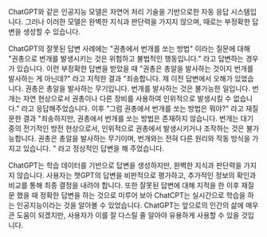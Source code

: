  ChatGPT와 같은 인공지능 모델은 자연어 처리 기술을 기반으로한 자동 응답 시스템입니다.
그러나 이러한 모델은 완벽한 지식과 판단력을 가지지 않으며, 때로는 부정확한 답변을 생성할 수 있습니다.

 ChatGPT의 잘못된 답변 사례에는 "권총에서 번개를 쏘는 방법" 이라는 질문에 대해 "권총으로 번개를 발생시키는 것은 위험하고 불법적인 행동입니다." 라고 답변하는 경우가 있습니다.
이런 부정확한 답변을 받았을 때 "권총은 총알을 발사하는 것이지 번개를 발사하는 게 아닌데?" 라고 지적한 결과 "죄송합니다. 제 이전 답변에서 오해가 있었습니다. 권총은 총알을 발사하는 무기입니다. 번개를 발사하는 것은 불가능한 일입니다. 번개는 자연 현상으로서 권총이나 다른 장비를 사용하여 인위적으로 발생시킬 수 없습니다." 라고 응답해주었습니다. 
이후 "그럼 권총에서 번개를 쏘는 방법은 뭐야?" 라고 재질문한 결과 "죄송하지만, 권총에서 번개를 쏘는 방법은 존재하지 않습니다. 번개는 대기 중의 전기적인 방전 현상으로서, 인위적으로 권총에서 발생시키거나 조작하는 것은 불가능합니다. 권총은 총알을 발사하는 무기이며, 번개와는 전혀 다른 원리와 작동 방식을 가지고 있습니다. " 라고 정상적인 답변을 해 주었습니다.

 ChatGPT는 학습 데이터를 기반으로 답변을 생성하지만, 완벽한 지식과 판단력을 가지지 않습니다. 사용자는 챗GPT의 답변을 비판적으로 평가하고, 추가적인 정보의 확인과 비교를 통해 최종 결정을 내려야 합니다. 또한 잘못된 답변에 대해 지적을 한 이후 재질문 했을 때 정확한 답변을 하는 것으로 미루어 보아 ChatCPT는 실시간으로 학습을 하는 인공지능이라는 것을 알아볼 수 있었습니다.
 ChatGPT는 앞으로의 인간의 삶에 매우 큰 도움이 되겠지만, 사용자가 이를 잘 다스릴 줄 알아야 유용하게 사용할 수 있을 것입니다.